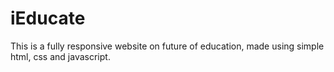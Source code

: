 # iEducate
This is a fully responsive website on future of education, made using simple html, css and javascript.
